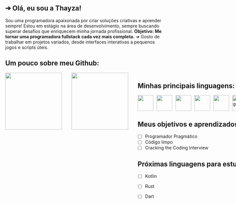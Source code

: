 ## ➔ Olá, eu sou a Thayza!

Sou uma programadora apaixonada por criar soluções criativas e aprender sempre! 
Estou em estágio na área de desenvolvimento, 
sempre buscando superar desafios que enriquecem minha jornada profissional.
**Objetivo: Me tornar uma programadora fullstack cada vez mais completa.**
➔ Gosto de trabalhar em projetos variados, desde interfaces interativas a pequenos jogos e scripts úteis.

## Um pouco sobre meu Github:
<div style="display: flex; gap: 30px;">
<img height="180" src="https://github-readme-stats.vercel.app/api?username=ThayzaMaciel&theme=midnight-purple&show_icons=true"/>
<img height="180" src="https://github-readme-stats.vercel.app/api/top-langs/?username=ThayzaMaciel&layout=compact&theme=midnight-purple&"/>
<div/>

## Minhas principais linguagens:
<div style="display: flex; gap: 10px;">
    <img src="https://cdn-icons-png.flaticon.com/128/1051/1051277.png" width="50" height="50" /> 
    <img src="https://cdn-icons-png.flaticon.com/128/732/732190.png" width="50" height="50" /> 
    <img src="https://cdn-icons-png.flaticon.com/128/5968/5968292.png" width="50" height="50" /> 
    <img src="https://cdn-icons-png.flaticon.com/128/14929/14929345.png" width="50" height="50" /> 
    <img src="https://cdn-icons-png.flaticon.com/128/919/919836.png" width="50" height="50" />
    <img src="https://github.com/user-attachments/assets/18548223-4a4f-4912-9852-c163155b2265" width="50" height="50" alt="image" />
    <img alt="image" src="https://github.com/user-attachments/assets/c446be3d-aeef-40c3-a246-243ceb81ba94" width="50" height="50"  />
    <img src="https://webimages.mongodb.com/_com_assets/cms/kuyjcnyx8tghdv3ya-stacked_white.svg?auto=format%252Ccompress" width="50" height="50" alt="image"  />
</div>

## Meus objetivos e aprendizados:

- [ ] Programador Pragmático
- [ ] Código limpo
- [ ] Cracking the Coding Interview
      
## Próximas linguagens para estudar:

- [ ] Kotlin
- [ ] Rust
- [ ] Dart


<!--
**ThayzaMaciel/ThayzaMaciel** is a ✨ _special_ ✨ repository because its `README.md` (this file) appears on your GitHub profile.

Here are some ideas to get you started:

- 🔭 I’m currently working on ...
- 🌱 I’m currently learning ...
- 👯 I’m looking to collaborate on ...
- 🤔 I’m looking for help with ...
- 💬 Ask me about ...
- 📫 How to reach me: ...
- 😄 Pronouns: ...
- ⚡ Fun fact: ...
-->
